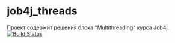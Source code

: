 # job4j_threads
Проект содержит решения блока "Multithreading" курса Job4j. 
[![Build Status](https://travis-ci.org/AzatIdrisov/job4j_threads.svg?branch=master)](https://travis-ci.org/AzatIdrisov/job4j_threads)

